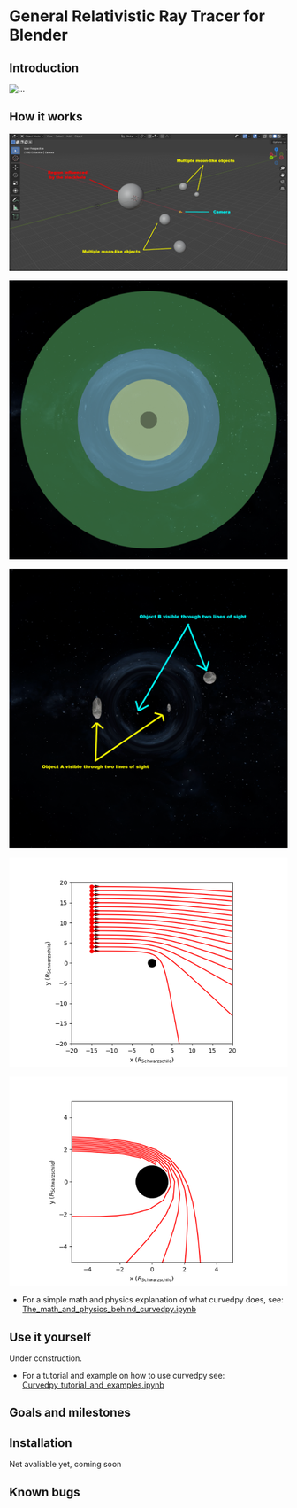 # General Relativistic Ray Tracer for Blender

## Introduction
![...](images/animation_12AUG2024_crop.gif)





## How it works
![Blender 3d scene view](images/3dview.png)

![](images/regions_0100.png)

![](images/lines_of_sight_0200.png)

![](images/large_impact_param.png)

![](images/small_impact_param.png)

* For a simple math and physics explanation of what curvedpy does, see: [The_math_and_physics_behind_curvedpy.ipynb](tutorials/The_math_and_physics_behind_curvedpy.ipynb)

## Use it yourself

Under construction.

* For a tutorial and example on how to use curvedpy see: [Curvedpy_tutorial_and_examples.ipynb](tutorials/Curvedpy_tutorial_and_examples.ipynb)

## Goals and milestones


## Installation

Net avaliable yet, coming soon


## Known bugs



